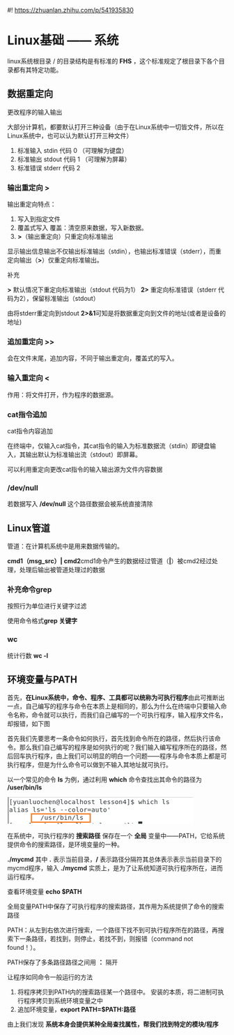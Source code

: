 #! https://zhuanlan.zhihu.com/p/541935830
# Linux基础 —— 系统

linux系统根目录 / 的目录结构是有标准的 **FHS** ，这个标准规定了根目录下各个目录都有其特定功能。

## 数据重定向

更改程序的输入输出

大部分计算机，都要默认打开三种设备（由于在Linux系统中一切皆文件，所以在Linux系统中，也可以认为默认打开三种文件）

1. 标准输入 stdin  代码 0 （可理解为键盘）
2. 标准输出 stdout 代码 1 （可理解为屏幕）
3. 标准错误 stderr 代码 2

<!-- 以上代码（0 、1、2）为类型为FILE*类型的结构体 （个人猜测）-->

### 输出重定向 >

输出重定向特点：

1. 写入到指定文件
2. 覆盖式写入
   覆盖：清空原来数据，写入新数据。
3. **>**（输出重定向）只重定向标准输出

显示输出信息输出不仅输出标准输出（stdin），也输出标准错误（stderr），而重定向输出（**>**）仅重定向标准输出。

补充

**>** 默认情况下重定向标准输出（stdout 代码为1）
**2>** 重定向标准错误（stderr 代码为2），保留标准输出（stdout）

由将stderr重定向到stdout **2>&1**可知是将数据重定向到文件的地址(或者是设备的地址)

### 追加重定向 >>

会在文件末尾，追加内容，不同于输出重定向，覆盖式的写入。

### 输入重定向 <

作用：将文件打开，作为程序的数据源。

### cat指令追加

cat指令内容追加

在终端中，仅输入cat指令，其cat指令的输入为标准数据流（stdin）即键盘输入，其输出默认为标准输出流（stdout）即屏幕。

可以利用重定向更改cat指令的输入输出源为文件内容数据

### /dev/null

若数据写入 **/dev/null** 这个路径数据会被系统直接清除

## Linux管道

管道：在计算机系统中是用来数据传输的。

**cmd1（msg_src）| cmd2**cmd1命令产生的数据经过管道（**|**）被cmd2经过处理，处理后输出被管道处理过的数据

### 补充命令grep

按照行为单位进行关键字过滤

使用命令格式**grep 关键字**

### wc

统计行数 **wc -l**

## 环境变量与PATH

首先，**在Linux系统中，命令、程序、工具都可以统称为可执行程序**由此可推断出一点，自己编写的程序与命令在本质上是相同的，那么为什么在终端中只要输入命令名称，命令就可以执行，而我们自己编写的一个可执行程序，输入程序文件名，却报错，如下图

首先我们先要思考一条命令如何执行，首先找到命令所在的路径，然后执行该命令。那么我们自己编写的程序是如何执行的呢？我们输入编写程序所在的路径，然后回车执行程序，由上我们可以明显的明白一个问题——程序与命令本质上都是可执行程序，但是为什么命令可以做到不输入其地址就可执行。

以一个常见的命令 **ls** 为例，通过利用 **which** 命令查找出其命令的路径为 **/user/bin/ls**

![ls命令的路径](../../../../resources/2022-07-12-21-38-48.png)

在系统中，可执行程序的 **搜索路径** 保存在一个 **全局** 变量中——PATH，它给系统提供命令的搜索路径，是环境变量的一种。

**./mycmd** 其中 **.** 表示当前目录，**/** 表示路径分隔符其总体表示表示当前目录下的mycmd程序，输入 **./mycmd** 实质上，是为了让系统知道可执行程序所在，进而运行程序。

查看环境变量 **echo $PATH**

全局变量PATH中保存了可执行程序的搜索路径，其作用为系统提供了命令的搜索路径

PATH：从左到右依次进行搜索，一个路径下找不到可执行程序所在的路径，再搜索下一条路径，若找到，则停止，若找不到，则报错（command not found！）。

PATH保存了多条路径路径之间用 **：** 隔开

让程序如同命令一般运行的方法

1. 将程序拷贝到PATH内的搜索路径某一个路径中。
安装的本质，将二进制可执行程序拷贝到系统环境变量之中
2. 追加环境变量，**export PATH=$PATH:路径**

由上我们发现 **系统本身会提供某种全局查找属性，帮我们找到特定的模块/程序**
